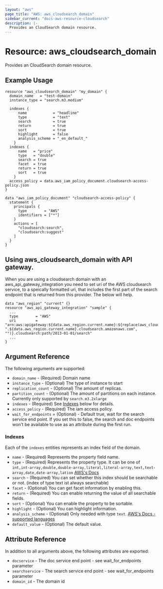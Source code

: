 ```yaml
---
layout: "aws"
page_title: "AWS: aws_cloudsearch_domain"
sidebar_current: "docs-aws-resource-cloudsearch"
description: |-
  Provides an CloudSearch domain resource. 
---
```


# Resource: aws_cloudsearch_domain

Provides an CloudSearch domain resource.

## Example Usage

```hcl
resource "aws_cloudsearch_domain" "my_domain" {
  domain_name   = "test-domain"
  instance_type = "search.m3.medium"

  indexes {
      name            = "headline"
      type            = "text"
      search          = true
      return          = true
      sort            = true
      highlight       = false
      analysis_scheme = "_en_default_"
    }
  indexes {
      name   = "price"
      type   = "double"
      search = true
      facet  = true
      return = true
      sort   = true
    }
  access_policy = data.aws_iam_policy_document.cloudsearch-access-policy.json
}

data "aws_iam_policy_document" "cloudsearch-access-policy" {
  statement {
    principals {
      type        = "AWS"
      identifiers = ["*"]
    }
    actions = [
      "cloudsearch:search",
      "cloudsearch:suggest"
    ]
  }
}
```


## Using aws_cloudsearch_domain with API gateway.

When you are using a cloudsearch domain with an aws_api_gateway_integration you need to set uri of the AWS cloudsearch service, to a speically formatted uri, that includes the first part of the search endpoint that is returned from this provider.  The below will help.
```
data "aws_region" "current" {}
resource "aws_api_gateway_integration" "sample" {
  ...
  type        = "AWS"
  uri         = "arn:aws:apigateway:${data.aws_region.current.name}:${replace(aws_cloudsearch_domain.my_domain.searchservice, ".${data.aws_region.current.name}.cloudsearch.amazonaws.com", "")}.cloudsearch:path/2013-01-01/search"
  ...
}
```

## Argument Reference

The following arguments are supported:

* `domain_name` - (Required) Domain name
* `instance_type` - (Optional) The type of instance to start
* `replication_count` - (Optional) The amount of replicas.
* `partition_count` - (Optional) The amount of partitions on each instance. Currently only supported by `search.m3.2xlarge`
* `indexes` - (Required) See [Indexes](#indexes) below for details.
* `access_policy` - (Required) The iam access policy.
* `wait_for_endpoints` = (Optional) - Default true, wait for the search service end point.  If you set this to false, the search and doc endpoints won't be available to use as an attribute during the first run.

### Indexes

Each of the `indexes` entities represents an index field of the domain.

* `name` - (Required) Represents the property field name.
* `type` - (Required) Represents the property type. It can be one of `int,int-array,double,double-array,literal,literal-array,text,text-array,date,date-array,lation` [AWS's Docs](http://docs.aws.amazon.com/cloudsearch/latest/developerguide/configuring-index-fields.html)
* `search` - (Required) You can set whether this index should be searchable or not. (index of type text ist always searchable)
* `facet` - (Optional) You can get facet information by enabling this.
* `return` - (Required) You can enable returning the value of all searchable fields.
* `sort` - (Optional) You can enable the property to be sortable.
* `highlight` - (Optional) You can highlight information.
* `analysis_scheme` - (Optional) Only needed with type `text`. [AWS's Docs - supported languages](http://docs.aws.amazon.com/cloudsearch/latest/developerguide/text-processing.html)
* `default_value` - (Optional) The default value.

## Attribute Reference

In addition to all arguments above, the following attributes are exported:

* `docservice` - The doc service end point - see wait_for_endpoints parameter
* `searchservice` - The search service end point - see wait_for_endpoints parameter
* `domain_id` - The domain id
